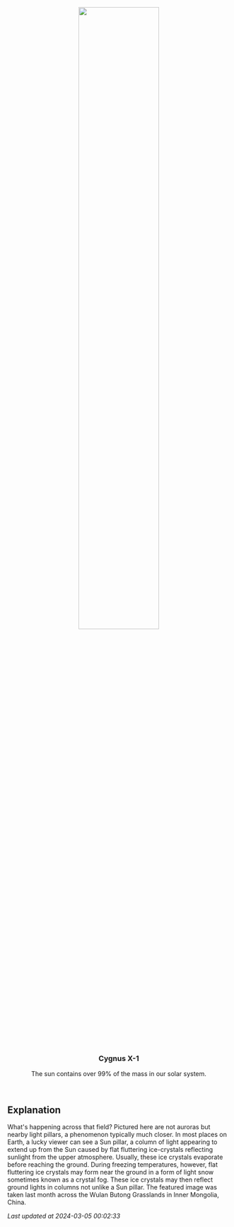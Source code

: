 <p align='center'>
    <img src='https://apod.nasa.gov/apod/image/2403/PillarsMongolia_Liao_960.jpg' width='60%' />
    <h3 align="center">Cygnus X-1</h3>
    <p align="center">The sun contains over 99% of the mass in our solar system.</p>
</p>
<br/>

Explanation
--
What's happening across that field?  Pictured here are not auroras but nearby light pillars, a phenomenon typically much closer.   In most places on Earth, a lucky viewer can see a Sun pillar, a column of light appearing to extend up from the Sun caused by flat fluttering ice-crystals reflecting sunlight from the upper atmosphere.  Usually, these ice crystals evaporate before reaching the ground.  During freezing temperatures, however, flat fluttering ice crystals may form near the ground in a form of light snow  sometimes known as a crystal fog.  These ice crystals may then reflect ground lights in columns not unlike a Sun pillar.  The featured image was taken last month across the Wulan Butong Grasslands in Inner Mongolia, China.


*Last updated at 2024-03-05 00:02:33*
